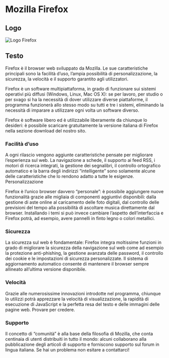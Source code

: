 
# Mozilla Firefox
## Logo
![Logo Firefox](https://www.mozillaitalia.org/home/wp-content/uploads/2008/11/firefox2013.png)

## Testo

Firefox è il browser web sviluppato da Mozilla. Le sue caratteristiche principali sono la facilità d’uso, l’ampia possibilità di personalizzazione, la sicurezza, la velocità e il supporto garantito agli utilizzatori.

Firefox è un software multipiattaforma, in grado di funzionare sui sistemi operativi più diffusi (Windows, Linux, Mac OS X): se per lavoro, per studio o per svago si ha la necessità di dover utilizzare diverse piattaforme, il programma funzionerà allo stesso modo su tutti e tre i sistemi, eliminando la necessità di imparare a utilizzare ogni volta un software diverso.

Firefox è software libero ed è utilizzabile liberamente da chiunque lo desideri: è possibile scaricare gratuitamente la versione italiana di Firefox nella sezione download del nostro sito.

### Facilità d’uso

A ogni rilascio vengono aggiunte caratteristiche pensate per migliorare l’esperienza sul web. La navigazione a schede, il supporto ai feed RSS, i motori di ricerca integrati, la gestione dei segnalibri, il controllo ortografico automatico e la barra degli indirizzi “intelligente” sono solamente alcune delle caratteristiche che lo rendono adatto a tutte le esigenze.
Personalizzazione

Firefox è l’unico browser davvero “personale”: è possibile aggiungere nuove funzionalità grazie alle migliaia di componenti aggiuntivi disponibili: dalla gestione di aste online al caricamento delle foto digitali, dal controllo delle previsioni del tempo alla possibilità di ascoltare musica direttamente dal browser. Installando i temi si può invece cambiare l’aspetto dell’interfaccia e Firefox potrà, ad esempio, avere pannelli in finto legno o colori metallici.

### Sicurezza

La sicurezza sul web è fondamentale: Firefox integra moltissime funzioni in grado di migliorare la sicurezza della navigazione sul web come ad esempio la protezione anti-phishing, la gestione avanzata delle password, il controllo dei cookie e le impostazioni di sicurezza personalizzate. Il sistema di aggiornamento automatico consente di mantenere il browser sempre allineato all’ultima versione disponibile.

### Velocità

Grazie alle numerosissime innovazioni introdotte nel programma, chiunque lo utilizzi potrà apprezzare la velocità di visualizzazione, la rapidità di esecuzione di JavaScript e la perfetta resa del testo e delle immagini delle pagine web. Provare per credere.

### Supporto

Il concetto di “comunità” è alla base della filosofia di Mozilla, che conta centinaia di utenti distribuiti in tutto il mondo: alcuni collaborano alla pubblicazione degli articoli di supporto e forniscono supporto sul forum in lingua italiana. Se hai un problema non esitare a contattarci!

